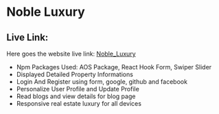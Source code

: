 # Noble Luxury

## Live Link:

Here goes the website live link: [Noble_Luxury](localhost:5173)

 - Npm Packages Used: AOS Package, React Hook Form, Swiper Slider
 - Displayed Detailed Property Informations 
 - Login And Register using form, google, github and facebook
 - Personalize User Profile and Update Profile
 - Read blogs and view details for blog page
 - Responsive real estate luxury for all devices


